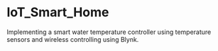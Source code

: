 # IoT_Smart_Home
Implementing a smart water temperature controller using temperature sensors and wireless controlling using Blynk.
